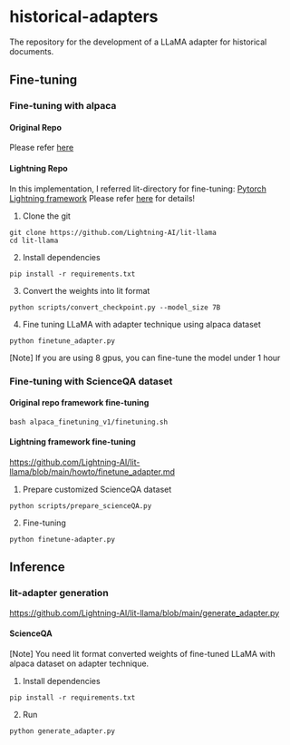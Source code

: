 # historical-adapters
The repository for the development of a LLaMA adapter for historical documents.

## Fine-tuning

### Fine-tuning with alpaca

#### Original Repo
Please refer [here](https://github.com/ZrrSkywalker/LLaMA-Adapter/tree/main)

#### Lightning Repo
In this implementation, I referred lit-directory for fine-tuning: [Pytorch Lightning framework](https://lightning.ai/docs/pytorch/stable/)
Please refer [here](https://github.com/Lightning-AI/lit-llama) for details!

1. Clone the git
```
git clone https://github.com/Lightning-AI/lit-llama
cd lit-llama
```
2. Install dependencies
```
pip install -r requirements.txt
```
3. Convert the weights into lit format
```
python scripts/convert_checkpoint.py --model_size 7B
```
4. Fine tuning LLaMA with adapter technique using alpaca dataset
```
python finetune_adapter.py
```
[Note] If you are using 8 gpus, you can fine-tune the model under 1 hour

### Fine-tuning with ScienceQA dataset

#### Original repo framework fine-tuning

```
bash alpaca_finetuning_v1/finetuning.sh
```

#### Lightning framework fine-tuning
https://github.com/Lightning-AI/lit-llama/blob/main/howto/finetune_adapter.md

1. Prepare customized ScienceQA dataset

```
python scripts/prepare_scienceQA.py
```

2. Fine-tuning

```
python finetune-adapter.py
```

## Inference

### lit-adapter generation

https://github.com/Lightning-AI/lit-llama/blob/main/generate_adapter.py

#### ScienceQA

[Note] You need lit format converted weights of fine-tuned LLaMA with alpaca dataset on adapter technique.

1. Install dependencies
```
pip install -r requirements.txt
```

2. Run 
```
python generate_adapter.py
```




